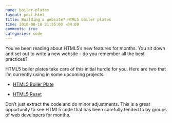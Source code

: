 ```yaml
--- 
name: boiler-plates
layout: post.html
title: Building a website? HTML5 boiler plates
time: 2010-08-10 21:55:00 -04:00
comments: true
categories: code
---
```

You’ve been reading about HTML5’s new features for months. You sit down and set out to write a new website - do you remember all the best practices?

HTML5 boiler plates take care of this initial hurdle for you. Here are two that I’m currently using in some upcoming projects:

*   [HTML5 Boiler Plate](http://html5boilerplate.com/)

*   [HTML5 Reset](http://html5reset.org/)

Don’t just extract the code and do minor adjustments. This is a great opportunity to see HTML5 code that has been carefully tended to by groups of web developers for months.
